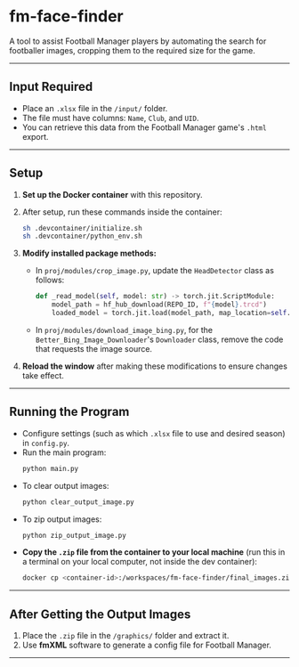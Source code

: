 # fm-face-finder

A tool to assist Football Manager players by automating the search for footballer images, cropping them to the required size for the game.

---

## Input Required

- Place an `.xlsx` file in the `/input/` folder.
- The file must have columns: `Name`, `Club`, and `UID`.
- You can retrieve this data from the Football Manager game's `.html` export.

---

## Setup

1. **Set up the Docker container** with this repository.
2. After setup, run these commands inside the container:
    ```sh
    sh .devcontainer/initialize.sh
    sh .devcontainer/python_env.sh
    ```

3. **Modify installed package methods:**
    - In `proj/modules/crop_image.py`, update the `HeadDetector` class as follows:
      ```python
      def _read_model(self, model: str) -> torch.jit.ScriptModule:
          model_path = hf_hub_download(REPO_ID, f"{model}.trcd")
          loaded_model = torch.jit.load(model_path, map_location=self._device)
      ```
    - In `proj/modules/download_image_bing.py`, for the `Better_Bing_Image_Downloader`'s `Downloader` class, remove the code that requests the image source.

4. **Reload the window** after making these modifications to ensure changes take effect.

---

## Running the Program

- Configure settings (such as which `.xlsx` file to use and desired season) in `config.py`.
- Run the main program:
  ```sh
  python main.py
  ```
- To clear output images:
  ```sh
  python clear_output_image.py
  ```
- To zip output images:
  ```sh
  python zip_output_image.py
- **Copy the `.zip` file from the container to your local machine** (run this in a terminal on your local computer, not inside the dev container):
    ```sh
    docker cp <container-id>:/workspaces/fm-face-finder/final_images.zip C:\Users\<username>\Downloads
    ```

---

## After Getting the Output Images

1. Place the `.zip` file in the `/graphics/` folder and extract it.
2. Use **fmXML** software to generate a config file for Football Manager.

---



